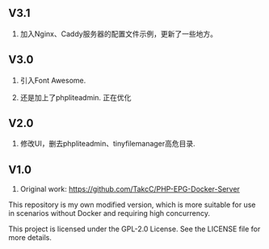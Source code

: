 ## V3.1

1. 加入Nginx、Caddy服务器的配置文件示例，更新了一些地方。

## V3.0

1. 引入Font Awesome.

2. 还是加上了phpliteadmin. 正在优化

## V2.0

1. 修改UI，删去phpliteadmin、tinyfilemanager高危目录.

## V1.0

1. Original work: https://github.com/TakcC/PHP-EPG-Docker-Server

This repository is my own modified version, which is more suitable for use in scenarios without Docker and requiring high concurrency.

This project is licensed under the GPL-2.0 License. See the LICENSE file for more details.